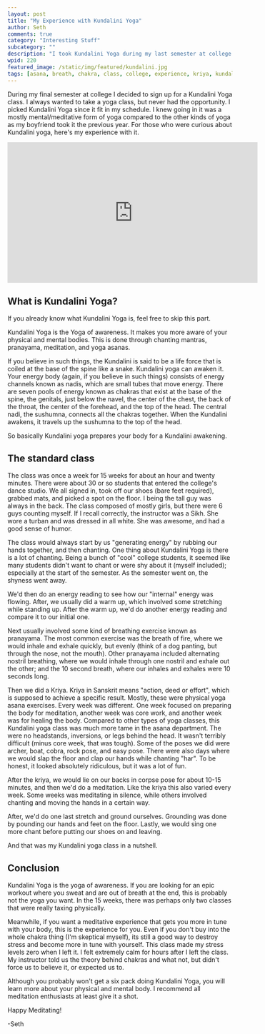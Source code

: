 ```yaml
---
layout: post
title: "My Experience with Kundalini Yoga"
author: Seth
comments: true
category: "Interesting Stuff"
subcategory: ""
description: "I took Kundalini Yoga during my last semester at college.  Here's how it went."
wpid: 220
featured_image: /static/img/featured/kundalini.jpg
tags: [asana, breath, chakra, class, college, experience, kriya, kundalini, meditation, pranayama, video, yoga, YouTube]
---
```


During my final semester at college I decided to sign up for a Kundalini Yoga class. I always wanted to take a yoga class, but never had the opportunity. I picked Kundalini Yoga since it fit in my schedule. I knew going in it was a mostly mental/meditative form of yoga compared to the other kinds of yoga as my boyfriend took it the previous year. For those who were curious about Kundalini yoga, here's my experience with it.

<!--more-->

<iframe width="560" height="315" src="https://www.youtube.com/embed/M_fTT1J5ypw" frameborder="0" allowfullscreen></iframe>

## What is Kundalini Yoga?

If you already know what Kundalini Yoga is, feel free to skip this part.

Kundalini Yoga is the Yoga of awareness. It makes you more aware of your physical and mental bodies. This is done through chanting mantras, pranayama, meditation, and yoga asanas.

If you believe in such things, the Kundalini is said to be a life force that is coiled at the base of the spine like a snake. Kundalini yoga can awaken it. Your energy body (again, if you believe in such things) consists of energy channels known as nadis, which are small tubes that move energy. There are seven pools of energy known as chakras that exist at the base of the spine, the genitals, just below the navel, the center of the chest, the back of the throat, the center of the forehead, and the top of the head. The central nadi, the sushumna, connects all the chakras together. When the Kundalini awakens, it travels up the sushumna to the top of the head.

So basically Kundalini yoga prepares your body for a Kundalini awakening.

## The standard class

The class was once a week for 15 weeks for about an hour and twenty minutes. There were about 30 or so students that entered the college's dance studio. We all signed in, took off our shoes (bare feet required), grabbed mats, and picked a spot on the floor. I being the tall guy was always in the back. The class composed of mostly girls, but there were 6 guys counting myself. If I recall correctly, the instructor was a Sikh. She wore a turban and was dressed in all white. She was awesome, and had a good sense of humor.

The class would always start by us "generating energy" by rubbing our hands together, and then chanting. One thing about Kundalini Yoga is there is a lot of chanting. Being a bunch of "cool" college students, it seemed like many students didn't want to chant or were shy about it (myself included); especially at the start of the semester. As the semester went on, the shyness went away.

We'd then do an energy reading to see how our "internal" energy was flowing. After, we usually did a warm up, which involved some stretching while standing up. After the warm up, we'd do another energy reading and compare it to our initial one.

Next usually involved some kind of breathing exercise known as pranayama. The most common exercise was the breath of fire, where we would inhale and exhale quickly, but evenly (think of a dog panting, but through the nose, not the mouth). Other pranayama included alternating nostril breathing, where we would inhale through one nostril and exhale out the other; and the 10 second breath, where our inhales and exhales were 10 seconds long.

Then we did a Kriya. Kriya in Sanskrit means "action, deed or effort", which is supposed to achieve a specific result. Mostly, these were physical yoga asana exercises. Every week was different. One week focused on preparing the body for meditation, another week was core work, and another week was for healing the body. Compared to other types of yoga classes, this Kundalini yoga class was much more tame in the asana department. The were no headstands, inversions, or legs behind the head. It wasn't terribly difficult (minus core week, that was tough). Some of the poses we did were archer, boat, cobra, rock pose, and easy pose. There were also days where we would slap the floor and clap our hands while chanting "har". To be honest, it looked absolutely ridiculous, but it was a lot of fun.

After the kriya, we would lie on our backs in corpse pose for about 10-15 minutes, and then we'd do a meditation. Like the kriya this also varied every week. Some weeks was meditating in silence, while others involved chanting and moving the hands in a certain way.

After, we'd do one last stretch and ground ourselves. Grounding was done by pounding our hands and feet on the floor. Lastly, we would sing one more chant before putting our shoes on and leaving.

And that was my Kundalini yoga class in a nutshell.

## Conclusion

Kundalini Yoga is the yoga of awareness. If you are looking for an epic workout where you sweat and are out of breath at the end, this is probably not the yoga you want. In the 15 weeks, there was perhaps only two classes that were really taxing physically.

Meanwhile, if you want a meditative experience that gets you more in tune with your body, this is the experience for you. Even if you don't buy into the whole chakra thing (I'm skeptical myself), its still a good way to destroy stress and become more in tune with yourself. This class made my stress levels zero when I left it. I felt extremely calm for hours after I left the class. My instructor told us the theory behind chakras and what not, but didn't force us to believe it, or expected us to.

Although you probably won't get a six pack doing Kundalini Yoga, you will learn more about your physical and mental body. I recommend all meditation enthusiasts at least give it a shot.

Happy Meditating!

-Seth

